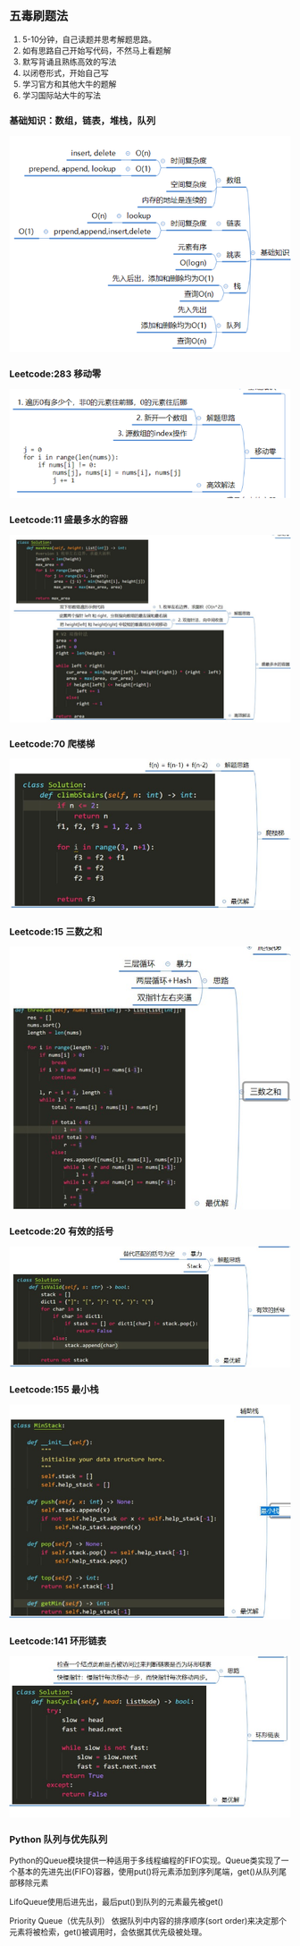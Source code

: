 ## 五毒刷题法
1. 5-10分钟，自己读题并思考解题思路。
2. 如有思路自己开始写代码，不然马上看题解
3. 默写背诵且熟练高效的写法
4. 以闭卷形式，开始自己写
5. 学习官方和其他大牛的题解
6. 学习国际站大牛的写法

### 基础知识：数组，链表，堆栈，队列
![BaseKnowlege](..\img\baseknowledge.png)
### Leetcode:283 移动零
![283](..\img\283.png)

### Leetcode:11 盛最多水的容器
![11](../img/11.jpg)

### Leetcode:70 爬楼梯
![70](../img/70.jpg)

### Leetcode:15 三数之和
![15](../img/15.jpg)

### Leetcode:20 有效的括号
![20](../img/20.jpg)

### Leetcode:155 最小栈
![155](../img/155.jpg)

### Leetcode:141 环形链表
![141](../img/141.jpg)

### Python 队列与优先队列

  Python的Queue模块提供一种适用于多线程编程的FIFO实现。Queue类实现了一个基本的先进先出(FIFO)容器，使用put()将元素添加到序列尾端，get()从队列尾部移除元素

  LifoQueue使用后进先出，最后put()到队列的元素最先被get()

  Priority Queue（优先队列）
  依据队列中内容的排序顺序(sort order)来决定那个元素将被检索，get()被调用时，会依据其优先级被处理。
  